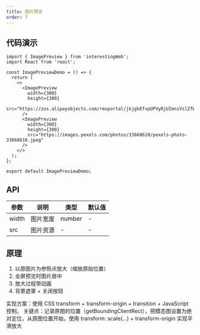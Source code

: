 ```yaml
---
title: 图片预览
order: 7
---
```


## 代码演示

```tsx
import { ImagePreview } from 'interestingWeb';
import React from 'react';

const ImagePreviewDemo = () => {
  return (
    <>
      <ImagePreview
        width={300}
        height={300}
        src="https://zos.alipayobjects.com/rmsportal/jkjgkEfvpUPVyRjUImniVslZfWPnJuuZ.png"
      />
      <ImagePreview
        width={300}
        height={300}
        src="https://images.pexels.com/photos/33668610/pexels-photo-33668610.jpeg"
      />
    </>
  );
};

export default ImagePreviewDemo;
```

## API

| 参数  | 说明     | 类型   | 默认值 |
| ----- | -------- | ------ | ------ |
| width | 图片宽度 | number | -      |
| src   | 图片资源 | -      | -      |

## 原理

1. 以原图片为参照点放大（缩放原始位置）
2. 全屏预览时图片居中
3. 放大过程带动画
4. 背景遮罩 + 关闭按钮

实现方案：使用 CSS transform + transform-origin + transition + JavaScript 控制。
关键点：记录原图的位置（getBoundingClientRect），把模态图设置为绝对定位，从原图位置开始，使用 transform: scale(...) + transform-origin 实现平滑放大

